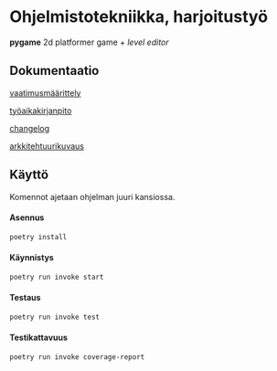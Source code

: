 # Ohjelmistotekniikka, harjoitustyö
**pygame** 2d platformer game + *level editor*

## Dokumentaatio
[vaatimusmäärittely](dokumentaatio/vaatimusmaarittely.md)

[työaikakirjanpito](dokumentaatio/tuntikirjanpito.md)

[changelog](dokumentaatio/changelog.md)

[arkkitehtuurikuvaus](dokumentaatio/arkkitehtuuri.md)

## Käyttö
Komennot ajetaan ohjelman juuri kansiossa.

#### Asennus
```bash
poetry install
```
#### Käynnistys
```bash
poetry run invoke start
```
#### Testaus
```bash
poetry run invoke test
```
#### Testikattavuus
```bash
poetry run invoke coverage-report
```
